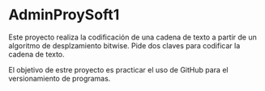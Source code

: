 # AdminProySoft1
Este proyecto realiza la codificación de una cadena de texto a partir de un algoritmo de desplzamiento bitwise. Pide dos claves para codificar la cadena de texto.

El objetivo de estre proyecto es practicar el uso de GitHub para el versionamiento de programas.
